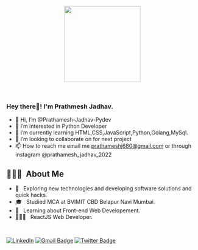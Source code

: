 <p align="center">
  <img src="https://github.com/thompsonemerson/thompsonemerson/raw/master/cover-thompson.png" height="200"/>
</p>
<br>
<h3> Hey there👋! I'm Prathmesh Jadhav.</h2>

- 👋 Hi, I’m @Prathamesh-Jadhav-Pydev
- 👀 I’m interested in Python Developer  
- 🌱 I’m currently learning HTML,CSS,JavaScript,Python,Golang,MySql.
- 💞️ I’m looking to collaborate on for next project
- 📫 How to reach me email me prathameshj680@gmail.com or through instagram @prathamesh_jadhav_2022


## 👨🏻‍💻 &nbsp;About Me 

- 🤔 &nbsp; Exploring new technologies and developing software solutions and quick hacks.
- 🎓 &nbsp; Studied MCA at BVIMIT CBD Belapur Navi Mumbai.
- 💼 &nbsp; Learning about Front-end Web Developement.
- 👨🏻‍💻 &nbsp; ReactJS Web Developer.

<br>

[![LinkedIn](https://img.shields.io/badge/-Prathamesh-Jadhav-2021-blue?style=flat-square&logo=linkedin&logoColor=white&link=https://www.linkedin.com/in/prathamesh-jadhav-2021)](https://www.linkedin.com/in/prathamesh-jadhav-2021)
[![Gmail Badge](https://img.shields.io/badge/-prathameshj680@gmail.com-c14438?style=flat-square&logo=Gmail&logoColor=white&link=mailto:prathameshj680@gmail.com)](mailto:prathameshj680@gmail.com)
[![Twitter Badge](https://img.shields.io/badge/-@Prathamesh_Jadhav-1ca0f1?style=flat-square&labelColor=1ca0f1&logo=twitter&logoColor=white&link=https://twitter.com/prathameshtechs)](https://twitter.com/mL_Prathamesh)
<!---
Prathamesh-Jadhav-Pydev/Prathamesh-Jadhav-Pydev is a ✨ special ✨ repository because its `README.md` (this file) appears on your GitHub profile.
You can click the Preview link to take a look at your changes.
--->
